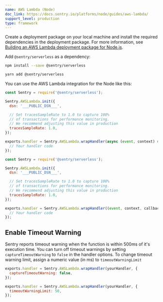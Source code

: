 ```yaml
---
name: AWS Lambda (Node)
doc_link: https://docs.sentry.io/platforms/node/guides/aws-lambda/
support_level: production
type: framework
---
```


Create a deployment package on your local machine and install the required dependencies in the deployment package. For more information, see [Building an AWS Lambda deployment package for Node.js](https://aws.amazon.com/premiumsupport/knowledge-center/lambda-deployment-package-nodejs/).

Add `@sentry/serverless` as a dependency:

```bash {tabTitle:npm}
npm install --save @sentry/serverless
```

```bash {tabTitle:Yarn}
yarn add @sentry/serverless
```

You can use the AWS Lambda integration for the Node like this:

```javascript {tabTitle:async}
const Sentry = require('@sentry/serverless');

Sentry.AWSLambda.init({
  dsn: '___PUBLIC_DSN___',

  // Set tracesSampleRate to 1.0 to capture 100%
  // of transactions for performance monitoring.
  // We recommend adjusting this value in production
  tracesSampleRate: 1.0,
});

exports.handler = Sentry.AWSLambda.wrapHandler(async (event, context) => {
  // Your handler code
});
```

```javascript {tabTitle:sync}
const Sentry = require('@sentry/serverless');

Sentry.AWSLambda.init({
  dsn: '___PUBLIC_DSN___',

  // Set tracesSampleRate to 1.0 to capture 100%
  // of transactions for performance monitoring.
  // We recommend adjusting this value in production
  tracesSampleRate: 1.0,
});

exports.handler = Sentry.AWSLambda.wrapHandler((event, context, callback) => {
  // Your handler code
});
```

<!-- TODO-ADD-VERIFICATION-EXAMPLE -->

## Enable Timeout Warning

Sentry reports timeout warning when the function is within 500ms of it's execution time. You can turn off timeout warnings by setting `captureTimeoutWarning` to `false` in the handler options. To change timeout warning limit, assign a numeric value (in ms) to `timeoutWarningLimit`

```javascript {tabTitle:captureTimeoutWarning}
exports.handler = Sentry.AWSLambda.wrapHandler(yourHandler, {
  captureTimeoutWarning: false,
});
```

```javascript {tabTitle:timeoutWarning}
exports.handler = Sentry.AWSLambda.wrapHandler(yourHandler, {
  timeoutWarningLimit: 50,
});
```
